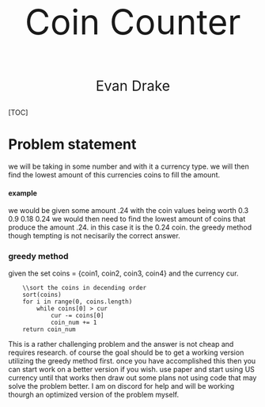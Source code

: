 <p style="font-size: 5em; text-align: center;">Coin Counter</p>
<p style="font-size: 2em; text-align: center;">Evan Drake</p>

[TOC]

# Problem statement
we will be taking in some number and with it a currency type. we will then find the lowest amount of this currencies coins to fill the amount.
#### example 
we would be given some amount .24 with the coin values being worth 0.3 0.9 0.18 0.24 we would then need to find the lowest amount of coins that produce the amount .24. in this case it is the 0.24 coin. the greedy method though tempting is not necisarily the correct answer. 
### greedy method

given the set coins = {coin1, coin2, coin3, coin4} and the currency cur.
```pseudocode
	\\sort the coins in decending order
	sort(coins)
	for i in range(0, coins.length)
		while coins[0] > cur
			cur -= coins[0]
			coin_num += 1
	return coin_num
```
This is a rather challenging problem and the answer is not cheap and requires research. of course the goal should be to get a working version utilizing the greedy method first. once you have accomplished this then you can start work on a better version if you wish. use paper and start using US currency until that works then draw out some plans not using code that may solve the problem better. I am on discord for help and will be working thourgh an optimized version of the problem myself.
